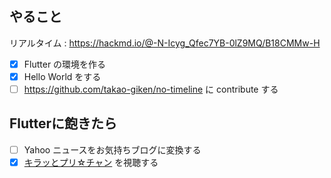 ## やること

リアルタイム : https://hackmd.io/@-N-Icyg_Qfec7YB-0lZ9MQ/B18CMMw-H

- [x] Flutter の環境を作る
- [x] Hello World をする
- [ ] https://github.com/takao-giken/no-timeline に contribute する

## Flutterに飽きたら

- [ ] Yahoo ニュースをお気持ちブログに変換する
- [x] [キラッとプリ☆チャン](https://ch.ani.tv/episodes/19777) を視聴する
